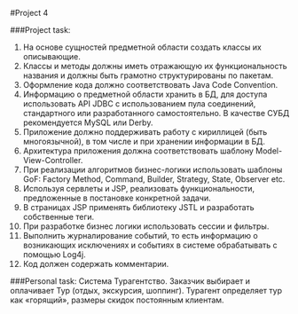 #Project 4

###Project task:
1. На основе сущностей предметной области создать классы их описывающие.
2. Классы и методы должны иметь отражающую их функциональность названия и должны быть грамотно структурированы по пакетам. 
3. Оформление кода должно соответствовать Java Code Convention.
4. Информацию о предметной области хранить в БД, для доступа использовать API JDBC с использованием пула соединений, стандартного или разработанного самостоятельно. В качестве СУБД рекомендуется MySQL или Derby.
5. Приложение должно поддерживать работу с кириллицей (быть многоязычной), в том числе и при хранении информации в БД.
6. Архитектура приложения должна соответствовать шаблону Model-View-Controller.
7. При реализации алгоритмов бизнес-логики использовать шаблоны GoF: Factory Method, Command, Builder, Strategy, State, Observer etc.
8. Используя сервлеты и JSP, реализовать функциональности, предложенные в постановке конкретной задачи.
9. В страницах JSP применять библиотеку JSTL и разработать собственные теги.
10. При разработке бизнес логики использовать сессии и фильтры.
11. Выполнить журналирование событий, то есть информацию о возникающих исключениях и событиях в системе обрабатывать с помощью Log4j.
12. Код должен содержать комментарии.

###Personal task:
Система Турагентство. 
Заказчик выбирает и оплачивает Тур (отдых, экскурсия, шоппинг). 
Турагент определяет тур как «горящий», размеры скидок постоянным клиентам.
